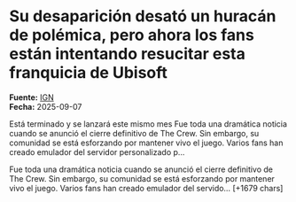# Su desaparición desató un huracán de polémica, pero ahora los fans están intentando resucitar esta franquicia de Ubisoft

**Fuente:** [IGN](https://es.ign.com/ubisoft-the-crew/220756/news/su-desaparicion-desato-un-huracan-de-polemica-pero-ahora-los-fans-estan-intentando-resucitar-esta-fr)  
**Fecha:** 2025-09-07

Está terminado y se lanzará este mismo mes
Fue toda una dramática noticia cuando se anunció el cierre definitivo de The Crew. Sin embargo, su comunidad se está esforzando por mantener vivo el juego. Varios fans han creado emulador del servidor personalizado p…

Fue toda una dramática noticia cuando se anunció el cierre definitivo de The Crew. Sin embargo, su comunidad se está esforzando por mantener vivo el juego. Varios fans han creado emulador del servido… [+1679 chars]
